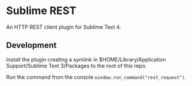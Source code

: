# Sublime REST

An HTTP REST client plugin for Sublime Text 4.

## Development

Install the plugin creating a symlink in $HOME/Library/Application Support/Sublime Text 3/Packages
to the root of this repo.

Run the command from the console `window.run_command("rest_request")`.
